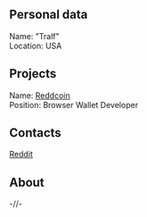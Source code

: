 ## Personal data 
Name: "Tralf"  
Location: USA  
## Projects 
Name: [Reddcoin](../projects/reddcoin.md)  
Position: Browser Wallet Developer   
## Contacts
[Reddit](https://www.reddit.com/user/userNameNotLongEnoug)
## About
-//-
